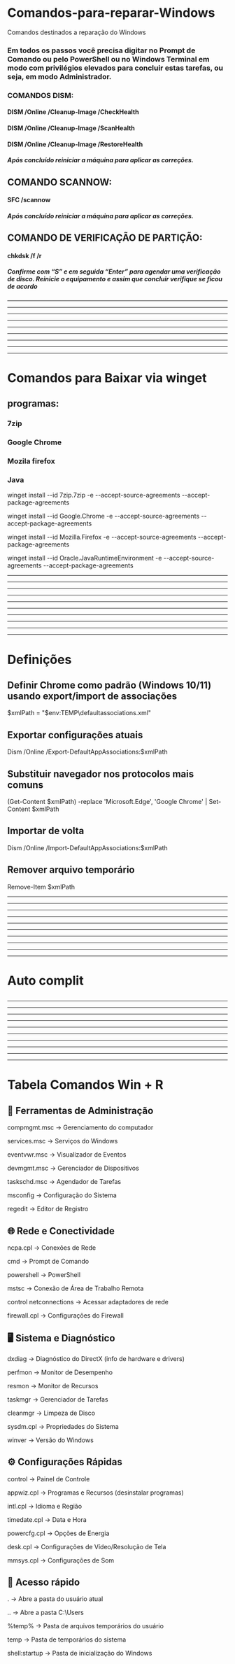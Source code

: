 # Comandos-para-reparar-Windows
Comandos destinados a reparação do Windows 


 ### Em todos os passos você precisa digitar no Prompt de Comando ou pelo PowerShell ou no Windows Terminal em modo com privilégios elevados para concluir estas tarefas, ou seja, em modo Administrador.

 ### COMANDOS DISM:

 #### DISM /Online /Cleanup-Image /CheckHealth 

 #### DISM /Online /Cleanup-Image /ScanHealth

 #### DISM /Online /Cleanup-Image /RestoreHealth

 ##### Após concluído reiniciar a máquina para aplicar as correções.

 ## COMANDO SCANNOW:

 #### SFC /scannow

 ##### Após concluído reiniciar a máquina para aplicar as correções.

 ## COMANDO DE VERIFICAÇÃO DE PARTIÇÃO:

 #### chkdsk /f /r

##### Confirme com “S” e em seguida “Enter” para agendar uma verificação de disco. Reinicie o equipamento e assim que concluir verifique se ficou de acordo
----------------------------------------------------------------------------------------------------------------------------------------
----------------------------------------------------------------------------------------------------------------------------------------
----------------------------------------------------------------------------------------------------------------------------------------
----------------------------------------------------------------------------------------------------------------------------------------
----------------------------------------------------------------------------------------------------------------------------------------
----------------------------------------------------------------------------------------------------------------------------------------
----------------------------------------------------------------------------------------------------------------------------------------
----------------------------------------------------------------------------------------------------------------------------------------
----------------------------------------------------------------------------------------------------------------------------------------
# Comandos para Baixar via winget 

## programas:
### 7zip
### Google Chrome
### Mozila firefox
### Java 

winget install --id 7zip.7zip -e --accept-source-agreements --accept-package-agreements

winget install --id Google.Chrome -e --accept-source-agreements --accept-package-agreements

winget install --id Mozilla.Firefox -e --accept-source-agreements --accept-package-agreements

winget install --id Oracle.JavaRuntimeEnvironment -e --accept-source-agreements --accept-package-agreements



----------------------------------------------------------------------------------------------------------------------------------------
----------------------------------------------------------------------------------------------------------------------------------------
----------------------------------------------------------------------------------------------------------------------------------------
----------------------------------------------------------------------------------------------------------------------------------------
----------------------------------------------------------------------------------------------------------------------------------------
----------------------------------------------------------------------------------------------------------------------------------------
----------------------------------------------------------------------------------------------------------------------------------------
----------------------------------------------------------------------------------------------------------------------------------------
----------------------------------------------------------------------------------------------------------------------------------------
----------------------------------------------------------------------------------------------------------------------------------------

# Definições 

## Definir Chrome como padrão (Windows 10/11) usando export/import de associações
$xmlPath = "$env:TEMP\defaultassociations.xml"

## Exportar configurações atuais
Dism /Online /Export-DefaultAppAssociations:$xmlPath

## Substituir navegador nos protocolos mais comuns
(Get-Content $xmlPath) -replace 'Microsoft\.Edge', 'Google Chrome' | Set-Content $xmlPath

## Importar de volta
Dism /Online /Import-DefaultAppAssociations:$xmlPath

## Remover arquivo temporário
Remove-Item $xmlPath

----------------------------------------------------------------------------------------------------------------------------------------
----------------------------------------------------------------------------------------------------------------------------------------
----------------------------------------------------------------------------------------------------------------------------------------
----------------------------------------------------------------------------------------------------------------------------------------
----------------------------------------------------------------------------------------------------------------------------------------
----------------------------------------------------------------------------------------------------------------------------------------
----------------------------------------------------------------------------------------------------------------------------------------
----------------------------------------------------------------------------------------------------------------------------------------
----------------------------------------------------------------------------------------------------------------------------------------
----------------------------------------------------------------------------------------------------------------------------------------

# Auto complit 

## 
----------------------------------------------------------------------------------------------------------------------------------------
----------------------------------------------------------------------------------------------------------------------------------------
----------------------------------------------------------------------------------------------------------------------------------------
----------------------------------------------------------------------------------------------------------------------------------------
----------------------------------------------------------------------------------------------------------------------------------------
----------------------------------------------------------------------------------------------------------------------------------------
----------------------------------------------------------------------------------------------------------------------------------------
----------------------------------------------------------------------------------------------------------------------------------------
----------------------------------------------------------------------------------------------------------------------------------------
----------------------------------------------------------------------------------------------------------------------------------------
# Tabela Comandos Win + R

## 🔧 Ferramentas de Administração

compmgmt.msc → Gerenciamento do computador

services.msc → Serviços do Windows

eventvwr.msc → Visualizador de Eventos

devmgmt.msc → Gerenciador de Dispositivos

taskschd.msc → Agendador de Tarefas

msconfig → Configuração do Sistema

regedit → Editor de Registro

## 🌐 Rede e Conectividade

ncpa.cpl → Conexões de Rede

cmd → Prompt de Comando

powershell → PowerShell

mstsc → Conexão de Área de Trabalho Remota

control netconnections → Acessar adaptadores de rede

firewall.cpl → Configurações do Firewall

## 🖥️ Sistema e Diagnóstico

dxdiag → Diagnóstico do DirectX (info de hardware e drivers)

perfmon → Monitor de Desempenho

resmon → Monitor de Recursos

taskmgr → Gerenciador de Tarefas

cleanmgr → Limpeza de Disco

sysdm.cpl → Propriedades do Sistema

winver → Versão do Windows

## ⚙️ Configurações Rápidas

control → Painel de Controle

appwiz.cpl → Programas e Recursos (desinstalar programas)

intl.cpl → Idioma e Região

timedate.cpl → Data e Hora

powercfg.cpl → Opções de Energia

desk.cpl → Configurações de Vídeo/Resolução de Tela

mmsys.cpl → Configurações de Som

## 📂 Acesso rápido

. → Abre a pasta do usuário atual

.. → Abre a pasta C:\Users

%temp% → Pasta de arquivos temporários do usuário

temp → Pasta de temporários do sistema

shell:startup → Pasta de inicialização do Windows


## 

